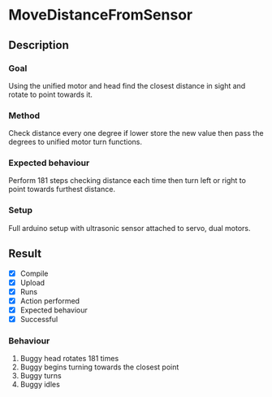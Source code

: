 # MoveDistanceFromSensor

## Description

### Goal
Using the unified motor and head find the closest distance in sight and rotate to point towards it.

### Method
Check distance every one degree if lower store the new value then pass the degrees to unified motor turn functions.

### Expected behaviour
Perform 181 steps checking distance each time then turn left or right to point towards furthest distance.

### Setup
Full arduino setup with ultrasonic sensor attached to servo, dual motors.

## Result
- [x] Compile
- [x] Upload
- [x] Runs
- [x] Action performed
- [x] Expected behaviour
- [x] Successful

### Behaviour
1. Buggy head rotates 181 times
2. Buggy begins turning towards the closest point
3. Buggy turns
4. Buggy idles